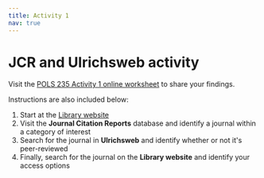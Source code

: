 ```yaml
---
title: Activity 1
nav: true
---
```

# JCR and Ulrichsweb activity

Visit the <a href="https://uidaho.co1.qualtrics.com/jfe/form/SV_5zPkMyj557JcwVT" target="_blank">POLS 235 Activity 1 online worksheet</a> to share your findings.

Instructions are also included below:
1. Start at the <a href="https://www.lib.uidaho.edu" target="_blank">Library website</a>
2. Visit the **Journal Citation Reports** database and identify a journal within a category of interest
3. Search for the journal in **Ulrichsweb** and identify whether or not it's peer-reviewed
4. Finally, search for the journal on the **Library website** and identify your access options